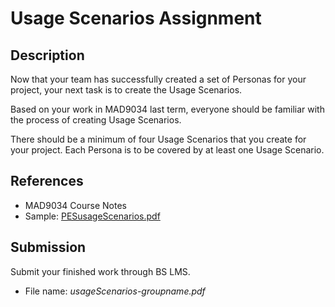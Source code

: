 # Usage Scenarios Assignment

## Description

Now that your team has successfully created a set of Personas for your project, your next task is to create the Usage Scenarios.

Based on your work in MAD9034 last term, everyone should be familiar with the process of creating Usage Scenarios.

There should be a minimum of four Usage Scenarios that you create for your project. Each Persona is to be covered by at least one Usage Scenario.

## References
- MAD9034 Course Notes
- Sample: [PESusageScenarios.pdf](../assets/PESusageScenarios.pdf)

## Submission

Submit your finished work through BS LMS.
- File name: _usageScenarios-groupname.pdf_ 
